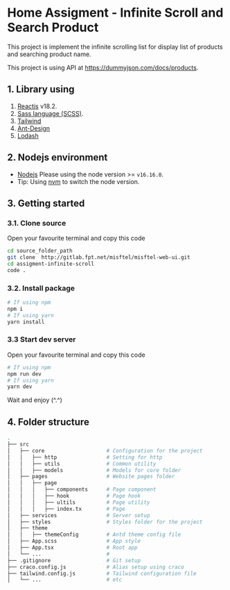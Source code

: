 # Home Assigment - Infinite Scroll and Search Product

This project is implement the infinite scrolling list for display list of products and searching product name.

This project is using API at https://dummyjson.com/docs/products.

## 1. Library using

1. [Reactjs](https://reactjs.org/) v18.2.
2. [Sass language (SCSS)](https://sass-lang.com/).
3. [Tailwind](https://tailwindcss.com/)
4. [Ant-Design](https://ant.design/docs/spec/visualization-page)
5. [Lodash](https://lodash.com/)

## 2. Nodejs environment

- [Nodejs](https://nodejs.org/en/) Please using the node version >= `v16.16.0`.
- Tip: Using [nvm](https://github.com/coreybutler/nvm-windows/releases) to switch the node version.

## 3. Getting started

### 3.1. Clone source

Open your favourite terminal and copy this code

```bash
cd source_folder_path
git clone  http://gitlab.fpt.net/misftel/misftel-web-ui.git
cd assigment-infinite-scroll
code .
```

### 3.2. Install package

```bash
# If using npm
npm i
# If using yarn
yarn install
```

### 3.3 Start dev server

Open your favourite terminal and copy this code

```bash
# If using npm
npm run dev
# If using yarn
yarn dev
```

Wait and enjoy (^.^)

## 4. Folder structure

```bash
.
├── src
│   ├── core                    # Configuration for the project
│   │   ├── http                # Setting for http
│   │   ├── utils               # Common utility
│   │   ├── models              # Models for core folder
│   ├── pages                   # Website pages folder
│   │   ├── page
│   │   │   ├── components      # Page component
│   │   │   ├── hook            # Page hook
│   │   │   ├── ultils          # Page utility
│   │   │   ├── index.tx        # Page
│   ├── services                # Server setup 
│   ├── styles                  # Styles folder for the project
│   ├── theme                
│   │   ├── themeConfig         # Antd theme config file
│   ├── App.scss                # App style 
│   ├── App.tsx                 # Root app 
│   └── ...                     # 
├── .gitignore                  # Git setup
├── craco.config.js             # Alias setup using craco
├── tailwind.config.js          # Tailwind configuration file
│   └── ...                     # etc
```
